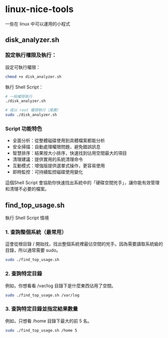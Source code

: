 # linux-nice-tools
一些在 linux 中可以運用的小程式


## disk_analyzer.sh

### 設定執行權限及執行：

設定可執行權限：
```bash
chmod +x disk_analyzer.sh
```
執行 Shell Script：
```bash
# 一般權限執行
./disk_analyzer.sh

# 或以 root 權限執行（推薦）
sudo ./disk_analyzer.sh
```

### Script 功能特色
- 全面分析：從整體磁碟使用到具體檔案都能分析
- 安全掃描：自動處理權限問題，避免錯誤訊息
- 智慧排序：結果按大小排序，快速找到佔用空間最大的項目
- 清理建議：提供實用的系統清理命令
- 互動模式：增強版提供選單式操作，更容易使用
- 即時監控：可持續監控磁碟使用變化

這個Shell Script 會協助你快速找出系統中的「硬碟空間兇手」，讓你能有效管理和清理不必要的檔案。

## find_top_usage.sh

執行 Shell Script 情境

### 1. 查詢整個系統（最常用）
這會從根目錄 / 開始找，找出整個系統裡最佔空間的兇手。因為需要讀取系統級的目錄，所以通常需要 sudo。
```bash
sudo ./find_top_usage.sh
```
### 2. 查詢特定目錄
例如，你想看看 /var/log 目錄下是什麼東西佔用了空間。
```bash
sudo ./find_top_usage.sh /var/log
```

### 3. 查詢特定目錄並指定結果數量
例如，只想看 /home 目錄下最大的前 5 名。
```bash
sudo ./find_top_usage.sh /home 5
```
